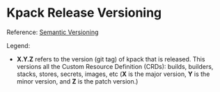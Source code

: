 # Kpack Release Versioning

Reference: [Semantic Versioning](http://semver.org)

Legend:

- **X.Y.Z** refers to the version (git tag) of kpack that is released.
  This versions all the Custom Resource Definition (CRDs): builds, builders, stacks, stores, secrets, images, etc (**X** is the
  major version, **Y** is the minor version, and **Z** is the patch version.)
